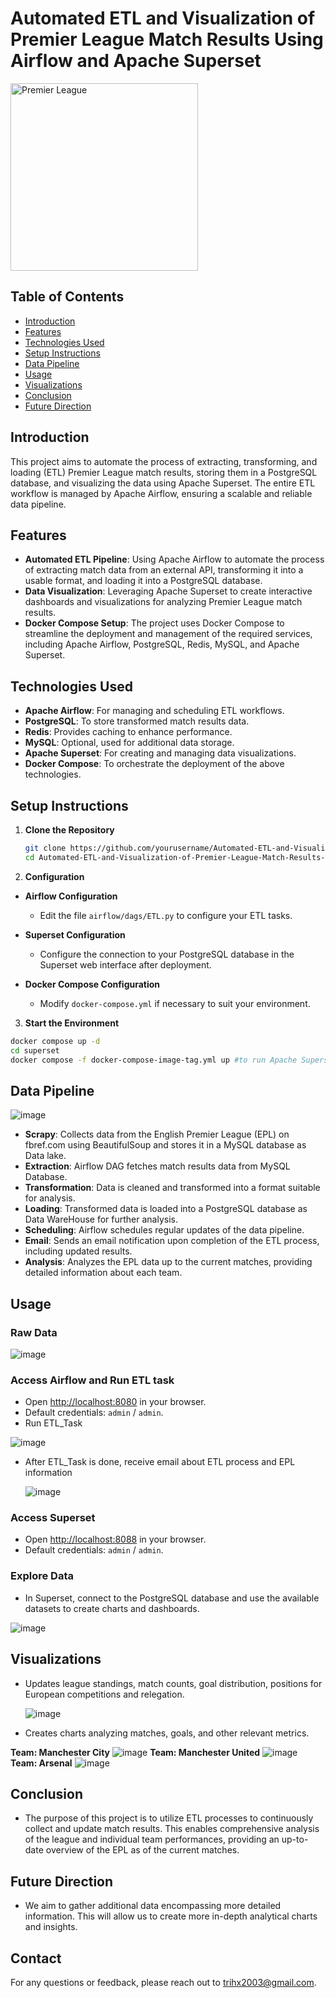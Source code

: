 # Automated ETL and Visualization of Premier League Match Results Using Airflow and Apache Superset

<img src="https://upload.wikimedia.org/wikipedia/en/thumb/f/f2/Premier_League_Logo.svg/800px-Premier_League_Logo.svg.png" alt="Premier League" width="300"/>

## Table of Contents

- [Introduction](#introduction)
- [Features](#features)
- [Technologies Used](#technologies-used)
- [Setup Instructions](#setup-instructions)
- [Data Pipeline](#data-pipeline)
- [Usage](#usage)
- [Visualizations](#visualizations)
- [Conclusion](#concly)
- [Future Direction](#Future_Direction)

## Introduction

This project aims to automate the process of extracting, transforming, and loading (ETL) Premier League match results, storing them in a PostgreSQL database, and visualizing the data using Apache Superset. The entire ETL workflow is managed by Apache Airflow, ensuring a scalable and reliable data pipeline.
## Features

- **Automated ETL Pipeline**: Using Apache Airflow to automate the process of extracting match data from an external API, transforming it into a usable format, and loading it into a PostgreSQL database.
- **Data Visualization**: Leveraging Apache Superset to create interactive dashboards and visualizations for analyzing Premier League match results.
- **Docker Compose Setup**: The project uses Docker Compose to streamline the deployment and management of the required services, including Apache Airflow, PostgreSQL, Redis, MySQL, and Apache Superset.
## Technologies Used

- **Apache Airflow**: For managing and scheduling ETL workflows.
- **PostgreSQL**: To store transformed match results data.
- **Redis**: Provides caching to enhance performance.
- **MySQL**: Optional, used for additional data storage.
- **Apache Superset**: For creating and managing data visualizations.
- **Docker Compose**: To orchestrate the deployment of the above technologies.

## Setup Instructions

1. **Clone the Repository**

   ```bash
   git clone https://github.com/yourusername/Automated-ETL-and-Visualization-of-Premier-League-Match-Results-Using-Airflow-and-Apache-Superset.git
   cd Automated-ETL-and-Visualization-of-Premier-League-Match-Results-Using-Airflow-and-Apache-Superset
2. **Configuration**

- **Airflow Configuration**

  - Edit the file `airflow/dags/ETL.py` to configure your ETL tasks.

- **Superset Configuration**

  - Configure the connection to your PostgreSQL database in the Superset web interface after deployment.

- **Docker Compose Configuration**

  - Modify `docker-compose.yml` if necessary to suit your environment.

3.  **Start the Environment**

```bash
docker compose up -d
cd superset
docker compose -f docker-compose-image-tag.yml up #to run Apache Superset
```
## Data Pipeline
![image](https://github.com/user-attachments/assets/e8c3f81f-42ad-4fdd-a741-f2faedec1217)

- **Scrapy**: Collects data from the English Premier League (EPL) on fbref.com using BeautifulSoup and stores it in a MySQL database as Data lake.
- **Extraction**: Airflow DAG fetches match results data from MySQL Database.
- **Transformation**: Data is cleaned and transformed into a format suitable for analysis.
- **Loading**: Transformed data is loaded into a PostgreSQL database as Data WareHouse for further analysis.
- **Scheduling**: Airflow schedules regular updates of the data pipeline.
- **Email**: Sends an email notification upon completion of the ETL process, including updated results.
- **Analysis**: Analyzes the EPL data up to the current matches, providing detailed information about each team.

## Usage
### Raw Data

![image](https://github.com/user-attachments/assets/5928ce37-9df5-4b59-8356-7c67e15566ff)

### Access Airflow and Run ETL task

- Open [http://localhost:8080](http://localhost:8080) in your browser.
- Default credentials: `admin` / `admin`.
- Run ETL_Task
  
![image](https://github.com/user-attachments/assets/97fd0fa4-e99e-49ac-a6ef-4edfb997226a)

- After ETL_Task is done, receive email about ETL process and EPL information
  
  ![image](https://github.com/user-attachments/assets/fbbba438-9eba-423c-aa25-2d818a61db1a)

### Access Superset

- Open [http://localhost:8088](http://localhost:8088) in your browser.
- Default credentials: `admin` / `admin`.

### Explore Data

- In Superset, connect to the PostgreSQL database and use the available datasets to create charts and dashboards.
  
![image](https://github.com/user-attachments/assets/1478b49a-d2ec-4445-a496-ef5892d802f0)

## Visualizations

- Updates league standings, match counts, goal distribution, positions for European competitions and relegation.
  
  ![image](https://github.com/user-attachments/assets/0f449b1b-fa24-481b-94d2-fd3d143ac8db)

- Creates charts analyzing matches, goals, and other relevant metrics.
  
**Team: Manchester City**
![image](https://github.com/user-attachments/assets/4b6d9385-98b7-40b1-b0ce-6f6ae53a83b5)
**Team: Manchester United**
![image](https://github.com/user-attachments/assets/6f896586-2d09-4c41-87ea-b5c255d8a0bf)
**Team: Arsenal**
![image](https://github.com/user-attachments/assets/7c8829a3-2b2d-4a92-9327-605914219cdc)

## Conclusion
- The purpose of this project is to utilize ETL processes to continuously collect and update match results. This enables comprehensive analysis of the league and individual team performances, providing an up-to-date overview of the EPL as of the current matches.
## Future Direction
- We aim to gather additional data encompassing more detailed information. This will allow us to create more in-depth analytical charts and insights.
## Contact

For any questions or feedback, please reach out to [trihx2003@gmail.com](mailto:trihx2003@gmail.com).

   

